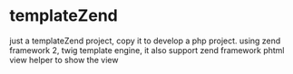 templateZend
============

just a templateZend project, copy it to develop a php project.
using zend framework 2, twig template engine, it also support zend framework phtml view helper to show the view